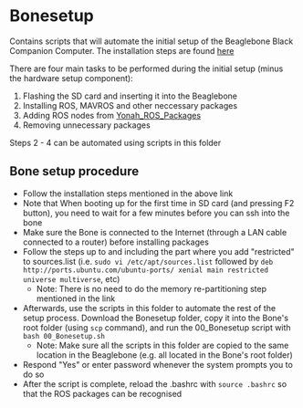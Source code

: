 # Bonesetup

Contains scripts that will automate the initial setup of the Beaglebone Black Companion Computer. The installation steps are found [here](https://subscription.packtpub.com/book/hardware_and_creative/9781786463654/1/ch01lvl1sec12/installing-ros-in-beaglebone-black)

There are four main tasks to be performed during the initial setup (minus the hardware setup component):

1. Flashing the SD card and inserting it into the Beaglebone
2. Installing ROS, MAVROS and other neccessary packages
3. Adding ROS nodes from [Yonah_ROS_Packages](https://github.com/yonahbox/Yonah_ROS_packages.git)
4. Removing unnecessary packages

Steps 2 - 4 can be automated using scripts in this folder

## Bone setup procedure

* Follow the installation steps mentioned in the above link
* Note that When booting up for the first time in SD card (and pressing F2 button), you need to wait for a few minutes before you can ssh into the bone
* Make sure the Bone is connected to the Internet (through a LAN cable connected to a router) before installing packages
* Follow the steps up to and including the part where you add "restricted" to sources.list (i.e. `sudo vi /etc/apt/sources.list` followed by `deb http://ports.ubuntu.com/ubuntu-ports/ xenial main restricted universe multiverse`, etc)
    * Note: There is no need to do the memory re-partitioning step mentioned in the link
* Afterwards, use the scripts in this folder to automate the rest of the setup process. Download the Bonesetup folder, copy it into the Bone's root folder (using `scp` command), and run the 00_Bonesetup script with `bash 00_Bonesetup.sh`
    * Note: Make sure all the scripts in this folder are copied to the same location in the Beaglebone (e.g. all located in the Bone's root folder)
* Respond "Yes" or enter password whenever the system prompts you to do so
* After the script is complete, reload the .bashrc with `source .bashrc` so that the ROS packages can be recognised